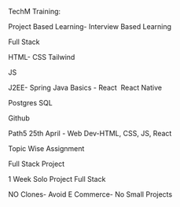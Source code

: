 TechM Training:

Project Based Learning-
Interview Based Learning

Full Stack

HTML-
CSS Tailwind

JS

J2EE-
Spring Java Basics -
React  React Native

Postgres SQL

Github

Path5 25th April - Web Dev-HTML, CSS, JS, React

Topic Wise Assignment

Full Stack Project

1 Week Solo Project Full Stack

NO Clones-
Avoid E Commerce-
No Small Projects
